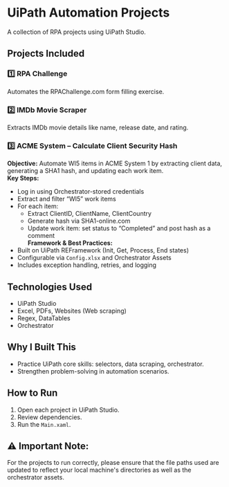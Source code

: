 # UiPath Automation Projects
A collection of RPA projects using UiPath Studio.

## Projects Included
### 1️⃣ RPA Challenge
Automates the RPAChallenge.com form filling exercise.

### 2️⃣ IMDb Movie Scraper
Extracts IMDb movie details like name, release date, and rating.

### 3️⃣ ACME System – Calculate Client Security Hash  
**Objective:** Automate WI5 items in ACME System 1 by extracting client data, generating a SHA1 hash, and updating each work item.  
**Key Steps:**  
- Log in using Orchestrator-stored credentials  
- Extract and filter “WI5” work items  
- For each item:  
  - Extract ClientID, ClientName, ClientCountry  
  - Generate hash via SHA1-online.com  
  - Update work item: set status to “Completed” and post hash as a comment  
**Framework & Best Practices:**  
- Built on UiPath REFramework (Init, Get, Process, End states)  
- Configurable via `Config.xlsx` and Orchestrator Assets  
- Includes exception handling, retries, and logging  


## Technologies Used
- UiPath Studio
- Excel, PDFs, Websites (Web scraping)
- Regex, DataTables
- Orchestrator

## Why I Built This
- Practice UiPath core skills: selectors, data scraping, orchestrator.
- Strengthen problem-solving in automation scenarios.

## How to Run
1. Open each project in UiPath Studio.
2. Review dependencies.
3. Run the `Main.xaml`.

## ⚠ Important Note:
For the projects to run correctly, please ensure that the file paths used are updated to reflect your local machine's directories as well as the orchestrator assets.
